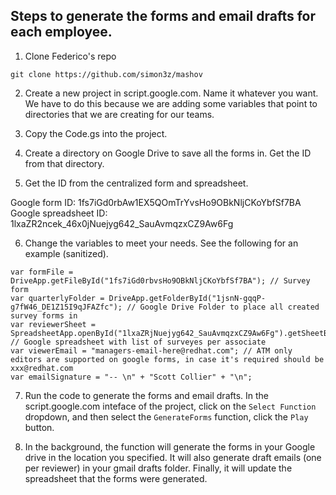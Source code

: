 ## Steps to generate the forms and email drafts for each employee.

1. Clone Federico's repo

```
git clone https://github.com/simon3z/mashov
```

2. Create a new project in script.google.com. Name it whatever you want. We have to do this because we are adding some variables that point to directories that we are creating for our teams.

3. Copy the Code.gs into the project.

4. Create a directory on Google Drive to save all the forms in.  Get the ID from that directory.

5. Get the ID from the centralized form and spreadsheet.

Google form ID: 1fs7iGd0rbAw1EX5QOmTrYvsHo9OBkNljCKoYbfSf7BA <br>
Google spreadsheet ID: 1lxaZR2ncek_46x0jNuejyg642_SauAvmqzxCZ9Aw6Fg 

6. Change the variables to meet your needs. See the following for an example (sanitized).

```
var formFile = DriveApp.getFileById("1fs7iGd0rbvsHo9OBkNljCKoYbfSf7BA"); // Survey form
var quarterlyFolder = DriveApp.getFolderById("1jsnN-gqqP-g7fW46_DE1Z15I9qJFAZfc"); // Google Drive Folder to place all created survey forms in
var reviewerSheet = SpreadsheetApp.openById("1lxaZRjNuejyg642_SauAvmqzxCZ9Aw6Fg").getSheetByName("Reviewers"); // Google spreadsheet with list of surveyes per associate
var viewerEmail = "managers-email-here@redhat.com"; // ATM only editors are supported on google forms, in case it's required should be xxx@redhat.com
var emailSignature = "-- \n" + "Scott Collier" + "\n";
```

7. Run the code to generate the forms and email drafts. In the script.google.com inteface of the project, click on the `Select Function` dropdown, and then select the `GenerateForms` function, click the `Play` button.

8. In the background, the function will generate the forms in your Google drive in the location you specified. It will also generate draft emails (one per reviewer) in your gmail drafts folder. Finally, it will update the spreadsheet that the forms were generated.
